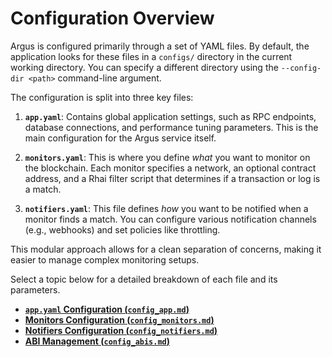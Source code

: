 # Configuration Overview

Argus is configured primarily through a set of YAML files. By default, the application looks for these files in a `configs/` directory in the current working directory. You can specify a different directory using the `--config-dir <path>` command-line argument.

The configuration is split into three key files:

1.  **`app.yaml`**: Contains global application settings, such as RPC endpoints, database connections, and performance tuning parameters. This is the main configuration for the Argus service itself.

2.  **`monitors.yaml`**: This is where you define *what* you want to monitor on the blockchain. Each monitor specifies a network, an optional contract address, and a Rhai filter script that determines if a transaction or log is a match.

3.  **`notifiers.yaml`**: This file defines *how* you want to be notified when a monitor finds a match. You can configure various notification channels (e.g., webhooks) and set policies like throttling.

This modular approach allows for a clean separation of concerns, making it easier to manage complex monitoring setups.

Select a topic below for a detailed breakdown of each file and its parameters.

-   [**`app.yaml` Configuration (`config_app.md`)**](./config_app.md)
-   [**Monitors Configuration (`config_monitors.md`)**](./config_monitors.md)
-   [**Notifiers Configuration (`config_notifiers.md`)**](./config_notifiers.md)
-   [**ABI Management (`config_abis.md`)**](./config_abis.md)
